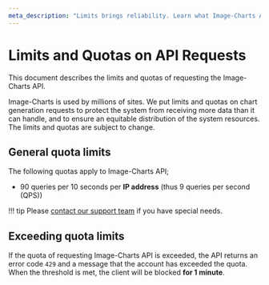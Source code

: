 ```yaml
---
meta_description: "Limits brings reliability. Learn what Image-Charts API limits are."
---
```

# Limits and Quotas on API Requests

This document describes the limits and quotas of requesting the Image-Charts API.

Image-Charts is used by millions of sites. We put limits and quotas on chart generation requests to protect the system from receiving more data than it can handle, and to ensure an equitable distribution of the system resources. The limits and quotas are subject to change.


## General quota limits

The following quotas apply to Image-Charts API;

- 90 queries per 10 seconds per **IP address** (thus 9 queries per second (QPS)) 

!!! tip 
    Please [contact our support team](mailto:support@image-charts.com) if you have special needs.


## Exceeding quota limits

If the quota of requesting Image-Charts API is exceeded, the API returns an error code `429` and a message that the account has exceeded the quota. When the threshold is met, the client will be blocked **for 1 minute**. 

